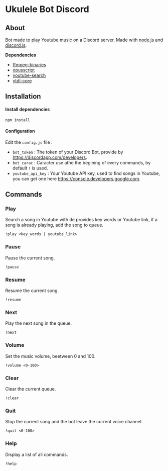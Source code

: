 # Ukulele Bot Discord

## About

Bot made to play Youtube music on a Discord server.
Made with [node.js](https://nodejs.org) and [discord.js](https://github.com/hydrabolt/discord.js).

**Dependencies**
- [ffmpeg-binaries](https://www.npmjs.com/package/ffmpeg-binaries)
- [opusscript](https://www.npmjs.com/package/opusscript)
- [youtube-search](https://www.npmjs.com/package/youtube-search)
- [ytdl-core](https://www.npmjs.com/package/ytdl-core)

## Installation

#### Install dependencies
    npm install

#### Configuration
Edit the `config.js` file :
- `bot_token` : The token of your Discord Bot, provide by https://discordapp.com/developers.
- `bot_carac` : Caracter use athe the begining of every commands, by default `!` is used.
- `youtube_api_key` : Your Youtube API key, used to find songs in Youtube, you can get one here https://console.developers.google.com.

## Commands

### Play
Search a song in Youtube with de provides key words or Youtube link, if a song is already playing, add the song to queue.

    !play <key_words | youtube_link>

### Pause
Pause the current song.

    !pause

### Resume
Resume the current song.

    !resume

### Next
Play the next song in the queue.

    !next
    
### Volume
Set the music volume, beetween 0 and 100.

    !volume <0-100>

### Clear
Clear the current queue.

    !clear
    
### Quit
Stop the current song and the bot leave the current voice channel.

    !quit <0-100>
    
### Help
Display a list of all commands.

    !help